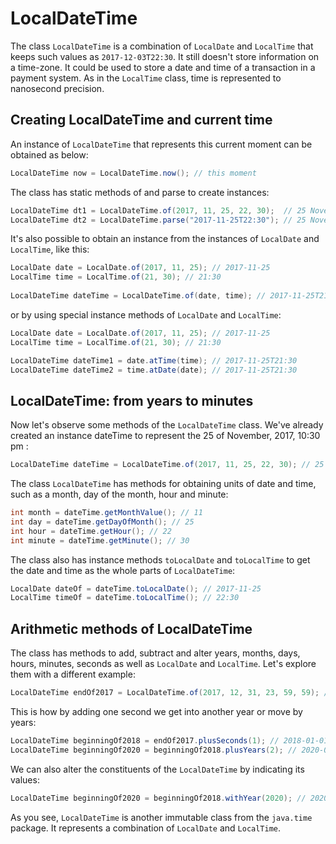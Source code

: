 # LocalDateTime

The class `LocalDateTime` is a combination of `LocalDate` and `LocalTime` that keeps such values as `2017-12-03T22:30`. It still doesn't store information on a time-zone. It could be used to store a date and time of a transaction in a payment system. As in the `LocalTime` class, time is represented to nanosecond precision.

## Creating LocalDateTime and current time

An instance of `LocalDateTime` that represents this current moment can be obtained as below:

```java
LocalDateTime now = LocalDateTime.now(); // this moment
```
The class has static methods of and parse to create instances:

```java
LocalDateTime dt1 = LocalDateTime.of(2017, 11, 25, 22, 30);  // 25 November 2017, 22:30
LocalDateTime dt2 = LocalDateTime.parse("2017-11-25T22:30"); // 25 November 2017, 22:30
```

It's also possible to obtain an instance from the instances of `LocalDate` and `LocalTime`, like this:

```java
LocalDate date = LocalDate.of(2017, 11, 25); // 2017-11-25
LocalTime time = LocalTime.of(21, 30); // 21:30
        
LocalDateTime dateTime = LocalDateTime.of(date, time); // 2017-11-25T21:30
```
or by using special instance methods of `LocalDate` and `LocalTime`:

```java
LocalDate date = LocalDate.of(2017, 11, 25); // 2017-11-25
LocalTime time = LocalTime.of(21, 30); // 21:30       

LocalDateTime dateTime1 = date.atTime(time); // 2017-11-25T21:30
LocalDateTime dateTime2 = time.atDate(date); // 2017-11-25T21:30
```

## LocalDateTime: from years to minutes

Now let's observe some methods of the `LocalDateTime` class. We've already created an instance dateTime to represent the 25 of November, 2017, 10:30 pm :

```java
LocalDateTime dateTime = LocalDateTime.of(2017, 11, 25, 22, 30); // 25 November 2017, 22:30
```

The class `LocalDateTime` has methods for obtaining units of date and time, such as a month, day of the month, hour and minute:

```java
int month = dateTime.getMonthValue(); // 11
int day = dateTime.getDayOfMonth(); // 25
int hour = dateTime.getHour(); // 22
int minute = dateTime.getMinute(); // 30
```

The class also has instance methods `toLocalDate` and `toLocalTime` to get the date and time as the whole parts of `LocalDateTime`:

```java
LocalDate dateOf = dateTime.toLocalDate(); // 2017-11-25
LocalTime timeOf = dateTime.toLocalTime(); // 22:30
```

## Arithmetic methods of LocalDateTime

The class has methods to add, subtract and alter years, months, days, hours, minutes, seconds as well as `LocalDate` and `LocalTime`. Let's explore them with a different example:

```java
LocalDateTime endOf2017 = LocalDateTime.of(2017, 12, 31, 23, 59, 59); // 2017-12-31T23:59:59
```

This is how by adding one second we get into another year or move by years:

```java
LocalDateTime beginningOf2018 = endOf2017.plusSeconds(1); // 2018-01-01T00:00
LocalDateTime beginningOf2020 = beginningOf2018.plusYears(2); // 2020-01-01T00:00

```
We can also alter the constituents of the `LocalDateTime` by indicating its values:

```java
LocalDateTime beginningOf2020 = beginningOf2018.withYear(2020); // 2020-01-01T00:00
```

As you see, `LocalDateTime` is another immutable class from the `java.time` package. It represents a combination of `LocalDate` and `LocalTime`.